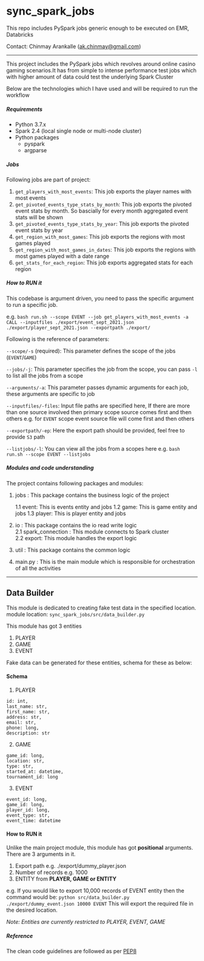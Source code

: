 # sync_spark_jobs
This repo includes PySpark jobs generic enough to be executed on EMR, Databricks

Contact: Chinmay Arankalle (ak.chinmay@gmail.com)

----
This project includes the PySpark jobs which revolves around online casino gaming scenarios.It has from simple to 
intense performance test jobs which with higher amount of data could
test the underlying Spark Cluster

Below are the technologies which I have used and 
will be required to run the workflow

##### Requirements
- Python 3.7.x
- Spark 2.4 (local single node or multi-node cluster)
- Python packages
    - pyspark
    - argparse
    
##### Jobs
Following jobs are part of project:
1. `get_players_with_most_events`: This job exports the player names with most events
2. `get_pivoted_events_type_stats_by_month`: This job exports the pivoted event stats by month. So bascially for every month aggregated event stats will be shown
3. `get_pivoted_events_type_stats_by_year`: This job exports the pivoted event  stats by year
4. `get_region_with_most_games`: This job exports the regions with most games played
5. `get_region_with_most_games_in_dates`: This job exports the regions with most games played with a date range
6. `get_stats_for_each_region`: This job exports aggregated stats for each region

##### How to RUN it
This codebase is argument driven, you need to pass the specific argument 
to run a specific job.

e.g. `bash run.sh --scope EVENT --job get_players_with_most_events -a CALL --inputfiles ./export/event_sept_2021.json ./export/player_sept_2021.json --exportpath ./export/`

Following is the reference of parameters:

`--scope/-s` (required): This parameter defines the scope of the jobs (`EVENT`/`GAME`)

`--jobs/-j`: This parameter specifies the job from the scope, you can 
pass `-l` to list all the jobs from a scope

`--arguments/-a`: This parameter passes dynamic arguments for each job, these
arguments are specific to job

`--inputfiles/-files`: Input file paths are specified here, If there are more 
than one source involved then primary scope source comes first and then others
e.g. for `EVENT` scope event source file will come first and then others

`--exportpath/-ep`: Here the export path should be provided, feel free to provide 
`S3` path

`--listjobs/-l`: You can view all the jobs from a scopes here
e.g. `bash run.sh --scope EVENT --listjobs`


##### Modules and code understanding

The project contains following packages and modules:

1. jobs : This package contains the business logic of the project
   
   1.1 event: This is events entity and jobs
   1.2 game: This is game entity and jobs
   1.3 player: This is player entity and jobs
2. io : This package contains the io read write logic<br/>
    2.1 spark_connection : This module connects to Spark cluster<br/>
    2.2 export: This module handles the export logic 
4. util : This package contains the common logic
5. main.py : This is the main module which is responsible for orchestration of all the activities
----
## Data Builder
This module is dedicated to creating fake test data in the specified location.
module location: `sync_spark_jobs/src/data_builder.py`

This module has got 3 entities
1. PLAYER
2. GAME
3. EVENT

Fake data can be generated for these entities, schema for these as below:
#### Schema
1. PLAYER
```buildoutcfg
id: int,
last_name: str,
first_name: str,
address: str,
email: str,
phone: long,
description: str
```

2. GAME
```buildoutcfg
game_id: long,
location: str,
type: str,
started_at: datetime,
tournament_id: long
```
3. EVENT
```buildoutcfg
event_id: long,
game_id: long,
player_id: long,
event_type: str,
event_time: datetime
```

#### How to RUN it
Unlike the main project module, this module has got **positional** arguments.
There are 3 arguments in it.
1. Export path e.g. ./export/dummy_player.json
2. Number of records e.g. 1000
3. ENTITY from **PLAYER, GAME or ENTITY**

e.g. If you would like to export 10,000 records of EVENT entity then the command would be:
`python src/data_builder.py ./export/dummy_event.json 10000 EVENT`
This will export the required file in the desired location.

*Note: Entities are currently restricted to PLAYER, EVENT, GAME*

##### Reference

The clean code guidelines are followed as per [PEP8](https://www.python.org/dev/peps/pep-0008/) 

